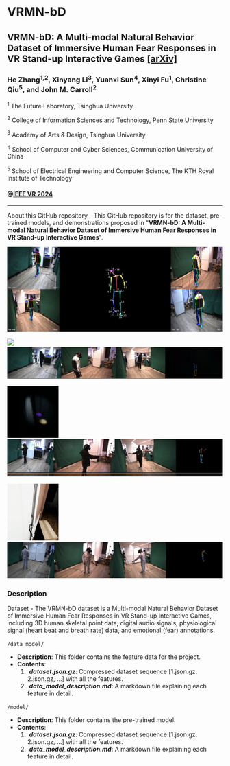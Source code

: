 # VRMN-bD
## VRMN-bD: A Multi-modal Natural Behavior Dataset of Immersive Human Fear Responses in VR Stand-up Interactive Games [[arXiv]](https://arxiv.org/)
### He Zhang<sup>1,2</sup>, Xinyang Li<sup>3</sup>, Yuanxi Sun<sup>4</sup>, Xinyi Fu<sup>1</sup>, Christine Qiu<sup>5</sup>, and John M. Carroll<sup>2</sup>

<sup>1</sup> The Future Laboratory, Tsinghua University

<sup>2</sup> College of Information Sciences and Technology, Penn State University

<sup>3</sup> Academy of Arts & Design, Tsinghua University

<sup>4</sup> School of Computer and Cyber Sciences, Communication University of China

<sup>5</sup> School of Electrical Engineering and Computer Science, The KTH Royal Institute of Technology

#### @[IEEE VR 2024](https://ieeevr.org/2024/)

---
About this GitHub repository - This GitHub repository is for the dataset, pre-trained models, and demonstrations proposed in "**VRMN-bD: A Multi-modal Natural Behavior Dataset of Immersive Human Fear Responses in VR Stand-up Interactive Games**".

![](figures/VR-pose-sample.png)

<p float="center">
  <img src="figures/_220444.gif" width="120">
  <img src="figures/_220300.gif" width="700">
</p>

<p float="center">
  <img src="figures/_224716.gif" width="120">
  <img src="figures/_224838.gif" width="700">
</p>

<p float="center">
  <img src="figures/_225137.gif" width="120">
  <img src="figures/_225057.gif" width="700">
</p>

### Description
Dataset - The VRMN-bD dataset is a Multi-modal Natural Behavior Dataset of Immersive Human Fear Responses in VR Stand-up Interactive Games, including 3D human skeletal point data, digital audio signals, physiological signal (heart beat and breath rate) data, and emotional (fear) annotations.

`/data_model/`
- **Description**: This folder contains the feature data for the project.
- **Contents**:  
    1. &nbsp;***dataset.json.gz***: Compressed dataset sequence [1.json.gz, 2.json.gz, ...] with all the features.  
    2. &nbsp;***data_model_description.md***: A markdown file explaining each feature in detail.

`/model/`
- **Description**: This folder contains the pre-trained model.
- **Contents**:  
    1. &nbsp;***dataset.json.gz***: Compressed dataset sequence [1.json.gz, 2.json.gz, ...] with all the features.  
    2. &nbsp;***data_model_description.md***: A markdown file explaining each feature in detail.
